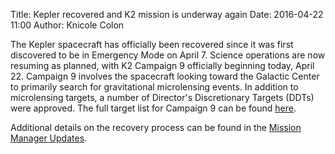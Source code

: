 Title: Kepler recovered and K2 mission is underway again
Date: 2016-04-22 11:00
Author: Knicole Colon

The Kepler spacecraft has officially been recovered since it was
first discovered to be in Emergency Mode on April 7.  Science operations
are now resuming as planned, with K2 Campaign 9 officially beginning
today, April 22.  Campaign 9 involves the spacecraft looking toward
the Galactic Center to primarily search for gravitational microlensing
events.  In addition to microlensing targets, a number of Director's
Discretionary Targets (DDTs) were approved.  The full target
list for Campaign 9 can be found <a href="http://keplerscience.arc.nasa.gov/k2-approved-programs.html#campaign-9">here</a>.

Additional details on the recovery process can be found in the
<a href="http://www.nasa.gov/feature/ames/kepler/mission-manager-update-kepler-recovered-and-returned-to-the-k2-mission">Mission Manager Updates</a>.
